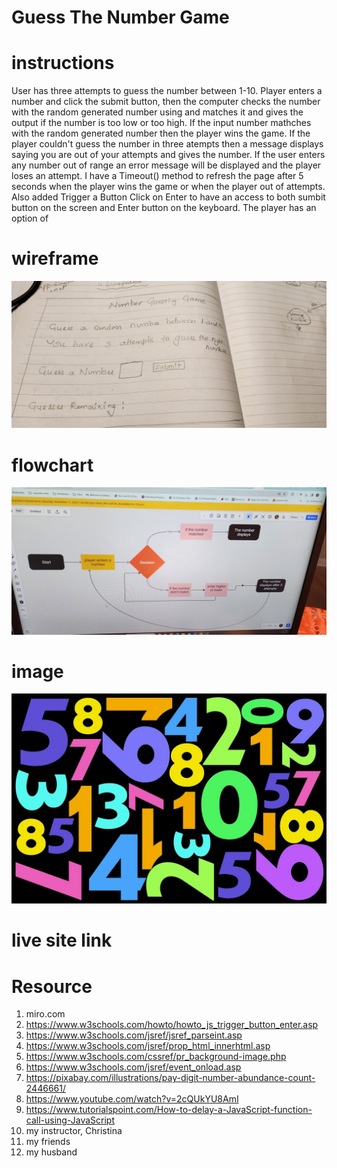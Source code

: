 # Guess The Number Game

# instructions

User has three attempts to guess the number between 1-10.  Player enters a number and click the submit button, then the computer checks the number with the random generated number using and matches it and gives the output if the number is too low or too high. If the input number mathches with the random generated number then the player wins the game. If the player couldn't guess the number in three atempts then a message displays saying you are out of your attempts and gives the number. If the user enters any number out of range an error message will be displayed and the player loses an attempt. I have a Timeout() method to refresh the page after 5 seconds when the player wins the game or when the player out of attempts. Also added Trigger a Button Click on Enter to have an access to both sumbit button on the screen and Enter button on the keyboard. The player has an option of 


# wireframe
![Alt text](wireframe.jpeg)
# flowchart
![Alt text](flowchart-pic.jpeg)
# image
![Alt text](bg-nu-light-1.jpg)

# live site link

# Resource

1. miro.com
2. https://www.w3schools.com/howto/howto_js_trigger_button_enter.asp
3. https://www.w3schools.com/jsref/jsref_parseint.asp
4. https://www.w3schools.com/jsref/prop_html_innerhtml.asp
5. https://www.w3schools.com/cssref/pr_background-image.php
6. https://www.w3schools.com/jsref/event_onload.asp
7. https://pixabay.com/illustrations/pay-digit-number-abundance-count-2446661/
8. https://www.youtube.com/watch?v=2cQUkYU8AmI
9. https://www.tutorialspoint.com/How-to-delay-a-JavaScript-function-call-using-JavaScript
10. my instructor, Christina
11. my friends
12. my husband


